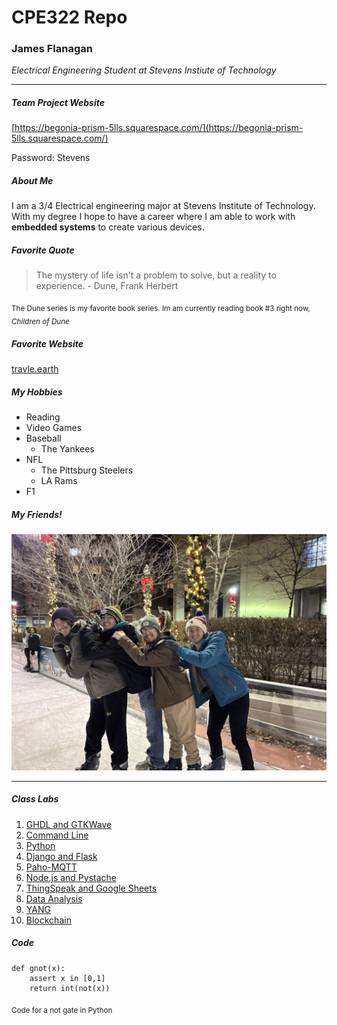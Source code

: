 # CPE322 Repo
### James Flanagan
_Electrical Engineering Student at Stevens Instiute of Technology_

---

##### Team Project Website 

[https://begonia-prism-5lls.squarespace.com/](https://begonia-prism-5lls.squarespace.com/)

Password: Stevens


##### About Me

I am a 3/4 Electrical engineering major at Stevens Institute of Technology. With my degree I hope to have a career where I am able to work with **embedded systems** to create various devices.

##### Favorite Quote

> The mystery of life isn't a problem to solve, but a reality to experience. - Dune, Frank Herbert

<sub> The Dune series is my favorite book series. Im am currently reading book #3 right now, _Children of Dune_ </sub>



##### Favorite Website

[travle.earth](https://travle.earth/)

##### My Hobbies
- Reading
- Video Games
- Baseball
  - The Yankees
- NFL
  - The Pittsburg Steelers
  - LA Rams
- F1

##### My Friends!
![Picture of Me with my friends](./assets/readme/friends.jpg)

---

##### Class Labs
1. [GHDL and GTKWave](https://github.com/Jflanag1stevens/CPE322/tree/main/Lab1)
2. [Command Line](https://github.com/Jflanag1stevens/CPE322/tree/main/Lab2)
3. [Python](https://github.com/Jflanag1stevens/CPE322/tree/main/Lab3)
4. [Django and Flask](https://github.com/Jflanag1stevens/CPE322/tree/main/Lab4)
5. [Paho-MQTT](https://github.com/Jflanag1stevens/CPE322/tree/main/Lab5)
6. [Node.js and Pystache](https://github.com/Jflanag1stevens/CPE322/tree/main/Lab6)
7. [ThingSpeak and Google Sheets](https://github.com/Jflanag1stevens/CPE322/tree/main/Lab7)
8. [Data Analysis](https://github.com/Jflanag1stevens/CPE322/tree/main/Lab8)
9. [YANG](https://github.com/Jflanag1stevens/CPE322/tree/main/Lab9)
10. [Blockchain](https://github.com/Jflanag1stevens/CPE322/tree/main/Lab10)


##### Code

```
def gnot(x):
    assert x in [0,1]
    return int(not(x))
```
<sub> Code for a not gate in Python </sub>


